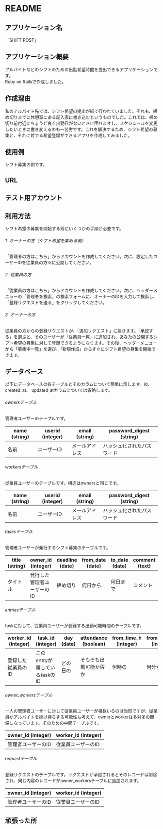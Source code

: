 # README


## アプリケーション名
 「SHIFT POST」


## アプリケーション概要
  アルバイトなどのシフトのための出勤希望時間を提出できるアプリケーションです。  
  Ruby on Railsで作成しました。


## 作成理由
  私のアルバイト先では、シフト希望の提出が紙で行われていました。それも、締め切りまでに休憩室にある記入表に書き込むというものでした。これでは、締め切り前付近にちょうど良く出勤日がないときに困りますし、スケジュールを変更したいときに書き変えるのも一苦労です。これを解決するため、シフト希望の募集と、それに対する希望登録ができるアプリを作成してみました。

## 使用例
  シフト募集の例です。

## URL


## テスト用アカウント


## 利用方法
シフト希望の募集を開始する前にいくつかの手順が必要です。
###### 1. オーナーの方（シフト希望を集める側）
「管理者の方はこちら」からアカウントを作成してください。次に、設定したユーザーIDを従業員の方々に公開してください。  
###### 2. 従業員の方
「従業員の方はこちら」からアカウントを作成してください。次に、ヘッダーメニューの「管理者を検索」の検索フォームに、オーナーのIDを入力して検索し、「登録リクエストを送る」をクリックしてください。
###### 3. オーナーの方
従業員の方からの登録リクエストが、「追加リクエスト」に届きます。「承認する」を選ぶと、そのユーザーが「従業員一覧」に追加され、あなたの公開するシフト希望の募集に対して登録できるようになります。その後、ヘッダーメニューから「募集中一覧」を選び、「新規作成」からすぐにシフト希望の募集を開始できます。


## データベース
以下にデータベースの各テーブルとそのカラムについて簡単に示します。id、created_at、 updated_atカラムについては省略します。

###### ownersテーブル
管理者ユーザーのテーブルです。  

name (string) | userid (integer) | email (string) | password_digest (string)
-|-|-|-
名前 | ユーザーID | メールアドレス | ハッシュ化されたパスワード

###### workersテーブル
従業員ユーザーのテーブルです。構造はownersと同じです。

name (string) | userid (integer) | email (string) | password_digest (string)
-|-|-|-
名前 | ユーザーID | メールアドレス | ハッシュ化されたパスワード

###### tasksテーブル
管理者ユーザーが発行するシフト募集のテーブルです。

title (string) | owner_id (integer) | deadline (date) | from_date (date) | to_date (date) | comment (text)
-|-|-|-|-|-
タイトル | 発行した管理者ユーザーのID | 締め切り | 何日から | 何日まで | コメント

###### entriesテーブル
taskに対して、従業員ユーザーが登録する出勤可能時間のテーブルです。

worker_id (integer) | task_id (integer) | day (date) | attendance (boolean) | from_time_h (integer) | from_time_m (integer) | to_time_h (integer) | to_time_m (integer) |
-|-|-|-|-|-|-|-
登録した従業員のID | このentryが属しているtaskのID | どの日の | そもそも出勤可能か否か | 何時の | 何分から | 何時の | 何分まで |

###### owner_workersテーブル
一人の管理者ユーザーに対して従業員ユーザーが複数いるのは当然ですが、従業員がアルバイトを掛け持ちする可能性も考えて、ownerとworkerは多対多の関係になっています。そのための中間テーブルです。

owner_id (integer) | worker_id (integer)
-|-
管理者ユーザーのID | 従業員ユーザーのID

###### requestテーブル
登録リクエストのテーブルです。リクエストが承認されるとそのレコードは削除され、同じ内容のレコードがowner_workersテーブルに追加されます。

owner_id (integer) | worker_id (integer)
-|-
管理者ユーザーのID | 従業員ユーザーのID


## 頑張った所
